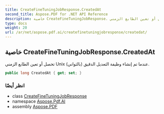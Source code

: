 ```yaml
---
title: CreateFineTuningJobResponse.CreatedAt
second_title: Aspose.PDF for .NET API Reference
description: خاصية CreateFineTuningJobResponse. تحصل أو تعين الطابع الزمني Unix بالثواني عندما تم إنشاء وظيفة التعديل الدقيق
type: docs
weight: 20
url: /ar/net/aspose.pdf.ai/createfinetuningjobresponse/createdat/
---
```

## خاصية CreateFineTuningJobResponse.CreatedAt

تحصل أو تعين الطابع الزمني Unix (بالثواني) عندما تم إنشاء وظيفة التعديل الدقيق.

```csharp
public long CreatedAt { get; set; }
```

### انظر أيضًا

* class [CreateFineTuningJobResponse](../)
* namespace [Aspose.Pdf.AI](../../../aspose.pdf.ai/)
* assembly [Aspose.PDF](../../../)
